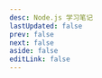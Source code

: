 ```yaml
---
desc: Node.js 学习笔记
lastUpdated: false
prev: false
next: false
aside: false
editLink: false
---
```


<SummaryPage path="/后端知识/Node/" :desc="$frontmatter.desc"></SummaryPage>
